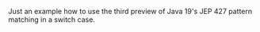 Just an example how to use the third preview of
Java 19's JEP 427 pattern matching in a switch case.
